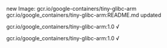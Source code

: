 new Image: gcr.io/google-containers/tiny-glibc-arm
gcr.io/google_containers/tiny-glibc-arm:README.md updated 

gcr.io/google_containers/tiny-glibc-arm:1.0 √

gcr.io/google_containers/tiny-glibc-arm:1.0 √

